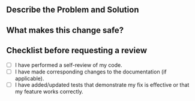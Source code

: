 ## Describe the Problem and Solution
<!-- Write 2-3 sentences summarising the reasons behind this change (this might be the problem you're solving, or the context around the request) and the solution you have chosen. !-->  

## What makes this change safe?
<!-- DELETE WHEN COMPLETED
A good answer to this question helps the reviewers understand where they should focus their attention, so please consider these questions:
- Is the change risky or not? Why? 
- What tests are you adding or changing? Why?
- What existing tests are you relying on? 
- What, if anything, are you concerned about that you'd like the reviewer to focus on?
References:
- [Risk level guide](https://github.com/wiredtiger/wiredtiger/blob/develop/.github/risk_level_guide.md)
- [Testing frameworks](https://github.com/wiredtiger/wiredtiger/blob/develop/.github/testing_frameworks.md)
!-->

## Checklist before requesting a review

- [ ] I have performed a self-review of my code.
- [ ] I have made corresponding changes to the documentation (if applicable).
- [ ] I have added/updated tests that demonstrate my fix is effective or that my feature works correctly.
